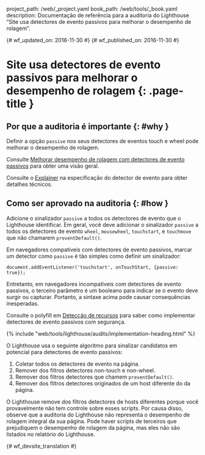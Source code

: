 project_path: /web/_project.yaml
book_path: /web/tools/_book.yaml
description: Documentação de referência para a auditoria do Lighthouse “Site usa detectores de evento passivos para melhorar o desempenho de rolagem”.

{# wf_updated_on: 2016-11-30 #}
{# wf_published_on: 2016-11-30 #}

# Site usa detectores de evento passivos para melhorar o desempenho de rolagem {: .page-title }

## Por que a auditoria é importante {: #why }

Definir a opção `passive` nos seus detectores de eventos touch e wheel pode
melhorar o desempenho de rolagem.

Consulte [Melhorar desempenho de rolagem com detectores de evento passivos][blog] para
obter uma visão geral.

Consulte o [Explainer][explainer] na especificação do detector de evento
para obter detalhes técnicos.

[blog]: https://developers.google.com/web/updates/2016/06/passive-event-listeners
[explainer]: https://github.com/WICG/EventListenerOptions/blob/gh-pages/explainer.md

## Como ser aprovado na auditoria {: #how }

Adicione o sinalizador `passive` a todos os detectores de evento que o Lighthouse
identificar. Em geral, você deve adicionar o sinalizador `passive` a todos os detectores de evento `wheel`,
`mousewheel`, `touchstart`, e `touchmove` que não
chamarem `preventDefault()`.

Em navegadores compatíveis com detectores de evento passivos, marcar um detector como
`passive` é tão simples como definir um sinalizador:

    document.addEventListener('touchstart', onTouchStart, {passive: true});

Entretanto, em navegadores incompatíveis com detectores de evento passivos, o terceiro
parâmetro é um booleano para indicar se o evento deve surgir ou capturar.
Portanto, a sintaxe acima pode causar consequências inesperadas.

Consulte o polyfill em [Detecção de recursos][polyfill] para saber como implementar
detectores de evento passivos com segurança.

[polyfill]: https://github.com/WICG/EventListenerOptions/blob/gh-pages/explainer.md#feature-detection

{% include "web/tools/lighthouse/audits/implementation-heading.html" %}

O Lighthouse usa o seguinte algoritmo para sinalizar candidatos em potencial para
detectores de evento passivos:

1. Coletar todos os detectores de evento na página.
2. Remover dos filtros detectores non-touch e non-wheel.
3. Remover dos filtros detectores que chamem `preventDefault()`.
4. Remover dos filtros detectores originados de um host diferente
 do da página.

O Lighthouse remove dos filtros detectores de hosts diferentes porque você provavelmente não tem
controle sobre esses scripts. Por causa disso, observe que a auditoria do Lighthouse
não representa o desempenho de rolagem integral da sua página. Pode
haver scripts de terceiros que prejudiquem o desempenho de rolagem da página,
mas eles não são listados no relatório do Lighthouse.


{# wf_devsite_translation #}
